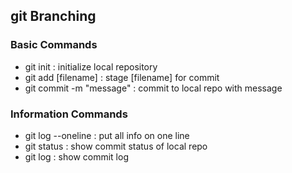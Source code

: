 ## git Branching

### Basic Commands

* git init : initialize local repository
* git add [filename] : stage [filename] for commit
* git commit -m "message" : commit to local repo with message

### Information Commands
* git log --oneline : put all info on one line
* git status : show commit status of local repo
* git log : show commit log